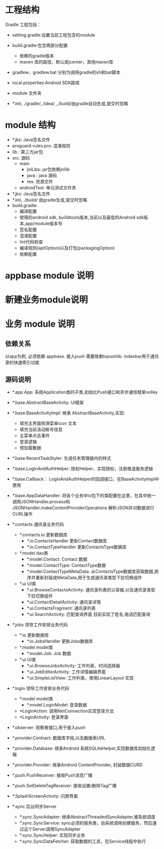 # 工程结构Gradle 工程包括：- setting.gradle:设置当前工程包含的module    - build.gradle:包含两部分配置        	- 依赖的gradle版本	- maven 库的路径，默认库jcenter，其他maven库- gradlew、gradlew.bat 分别为调用gradle的sh和bat脚本- local.properties:Android SDK路径- module 文件夹- *.iml, ./gradle/,./idea/ ,./build/由gradle自动生成,提交时忽略# module 结构- *.jks:  Java签名文件- proguard-rules.pro: 混淆规则- lib : 第三方jar包- src: 源码	- main		- jniLibs: jar包依赖jnilib		- java : java 源码		- res: 资源文件	- androidTest: 单元测试文件夹- *.jks: Java签名文件- *.iml, ./build/ 由gradle生成,提交时忽略- build.gradle: 	- 编译配置	- 使用的android sdk, buiildtools版本,当前以及最低的Android sdk版本,app/module版本号	- 签名配置	- 混淆配置	- lint代码检查	- 编译规则(aptOption)以及打包(packagingOption)	- 依赖配置# appbase module 说明# 新建业务module说明# 业务 module 说明## 依赖关系以app为例, 必须依赖 appbase. 接入push 需要依赖txpushlib. indexbar用于通讯录的快速索引功能## 源码说明- *.app.App: 系统Application类的子类,初始化Push接口和异步通信框架volley- *.base.AbstractBaseActivity: UI框架- *.base.BaseActivityImpl: 继承AbstractBaseActivity,实现:	- 填充主界面侧滑菜单icon 文本	- 填充当前活动帐号信息	- 主菜单点击事件	- 登录逻辑	- 预加载数据- *.base.RecentTaskStyler: 生成任务管理器内的样式- *.base.LoginAndAuthHelper: 授权Helper，实现授权，注册推送服务逻辑- *.base.Callback： LoginAndAuthHelper的回调接口，在BaseActivityImpl中使用- *.base.AppDataHandler: 将各个业务中io包下的类配置在这里，在其中统一调用JSONHandler.process和JSONHandler.makeContentProviderOperations 解析JSON并对数据进行CURL操作- *.contacts 通讯录业务代码	- *.contacts.io 更新数据库		- *.io.ContactsHandler 更新Contact数据库		- *.io.ContactTypeHandler 更新ContactsType数据库	- *.model dao类		- *.model.Contact: Contact 数据		- *.model.ContactType: ContactType数据		- *.model.ContactTypeMetaData: 从ContactsType数据库获取数据,排序并重新封装成MetaData,用于生成通讯录类型下拉切换组件	- *.ui UI类		- *.ui.BrowseContactsActivity: 通讯录列表的父容器,以及通讯录类型下拉切换组件		- *.ui.ContactDetailActivity: 通讯录详情		- *.ui.ContactsFragment: 通讯录列表		- *.ui.SearchActivity: 匹配查询界面 目前实现了姓名,电话匹配查询- *.jobs 领导工作安排业务代码	- *.io 更新数据库		- *.io.JobsHandler 更新Jobs数据库	- *.model model类		- *.model.Job: Job 数据	- *.ui UI类		- *.ui.BrowseJobsActivity: 工作列表、时间选择器		- *.ui.JobEditorActivity: 工作详情编辑界面		- *.ui.SimpleListView: 工作列表，使用LinearLayout 实现- *.login 领导工作安排业务代码	- *.model model类		- *.model.LoginModel: 登录数据 	- *LoginAction: 调用NetConnection实现登录方法	- *LoginActivity: 登录界面- *.observer: 观察者接口,用于接入push- *.provider.Contract: 数据库字段,以及数据表URL- *.provider.Database: 继承Android 系统SQLiteHelper,实现数据库初始化逻辑- *.provider.Provider: 继承Android ContentProvider, 封装数据CURD
- *.push.PushReceiver: 接收Push消息广播
- *.push.SetDeleteTagReceiver: 接收设置/删除Tag广播
- *.SplashScreenActivity: 闪屏界面

- *.sync 后台同步Server
	- *.sync.SyncAdapter: 继承AbstractThreadedSyncAdapter,被系统调度
	- *.sync.SyncService: sync必须的服务类，由系统调用创建服务，然后通过这个Server调用SyncAdapter
	- *.sync.SyncHelper: 实现同步业务
	- *.sync.SyncDataFetcher: 获取数据的工具，在Service线程中执行

